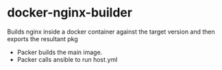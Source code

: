 docker-nginx-builder
====================

Builds nginx inside a docker container against the target version and then exports the resultant pkg

* Packer builds the main image.
* Packer calls ansible to run host.yml
